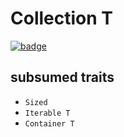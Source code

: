 # Collection T

[![badge](https://img.shields.io/endpoint.svg?url=https%3A%2F%2Fgezf7g7pd5.execute-api.ap-northeast-1.amazonaws.com%2Fdefault%2Fsource_up_to_date%3Fowner%3Derg-lang%26repos%3Derg%26ref%3Dmain%26path%3Ddoc/EN/API/types/traits/Collection.md%26commit_hash%3D98199532f104b0819690dc9383b95535f551879f)](https://gezf7g7pd5.execute-api.ap-northeast-1.amazonaws.com/default/source_up_to_date?owner=erg-lang&repos=erg&ref=main&path=doc/EN/API/types/traits/Collection.md&commit_hash=98199532f104b0819690dc9383b95535f551879f)

## subsumed traits

* `Sized`
* `Iterable T`
* `Container T`